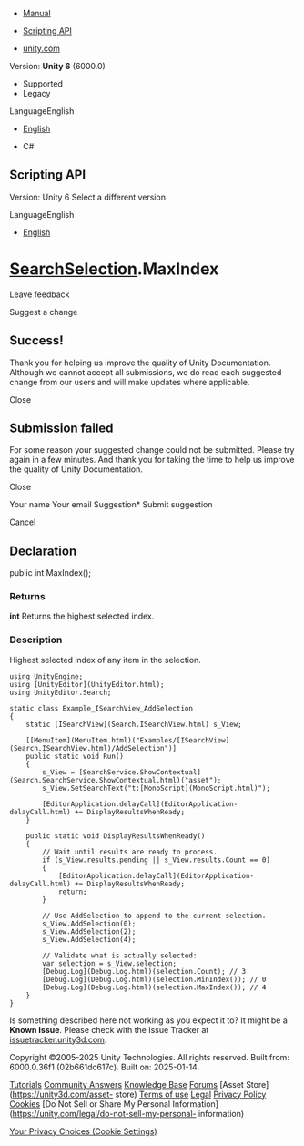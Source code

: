 [ ]()

  * [Manual](../Manual/index.html)
  * [Scripting API](../ScriptReference/index.html)

  * [unity.com](https://unity.com/)

Version: **Unity 6** (6000.0)

  * Supported
  * Legacy

LanguageEnglish

  * [English]()

  * C#

[ ](https://docs.unity3d.com)

## Scripting API

Version: Unity 6 Select a different version

LanguageEnglish

  * [English]()

#  [SearchSelection](Search.SearchSelection.html).MaxIndex

Leave feedback

Suggest a change

## Success!

Thank you for helping us improve the quality of Unity Documentation. Although
we cannot accept all submissions, we do read each suggested change from our
users and will make updates where applicable.

Close

## Submission failed

For some reason your suggested change could not be submitted. Please <a>try
again</a> in a few minutes. And thank you for taking the time to help us
improve the quality of Unity Documentation.

Close

Your name Your email Suggestion* Submit suggestion

Cancel

[ ]()

## Declaration

public int MaxIndex();

### Returns

**int** Returns the highest selected index.

### Description

Highest selected index of any item in the selection.

    
    
    using UnityEngine;
    using [UnityEditor](UnityEditor.html);
    using UnityEditor.Search;
    
    static class Example_ISearchView_AddSelection
    {
        static [ISearchView](Search.ISearchView.html) s_View;
    
        [[MenuItem](MenuItem.html)("Examples/[ISearchView](Search.ISearchView.html)/AddSelection")]
        public static void Run()
        {
            s_View = [SearchService.ShowContextual](Search.SearchService.ShowContextual.html)("asset");
            s_View.SetSearchText("t:[MonoScript](MonoScript.html)");
    
            [EditorApplication.delayCall](EditorApplication-delayCall.html) += DisplayResultsWhenReady;
        }
    
        public static void DisplayResultsWhenReady()
        {
            // Wait until results are ready to process.
            if (s_View.results.pending || s_View.results.Count == 0)
            {
                [EditorApplication.delayCall](EditorApplication-delayCall.html) += DisplayResultsWhenReady;
                return;
            }
    
            // Use AddSelection to append to the current selection.
            s_View.AddSelection(0);
            s_View.AddSelection(2);
            s_View.AddSelection(4);
    
            // Validate what is actually selected:
            var selection = s_View.selection;
            [Debug.Log](Debug.Log.html)(selection.Count); // 3
            [Debug.Log](Debug.Log.html)(selection.MinIndex()); // 0
            [Debug.Log](Debug.Log.html)(selection.MaxIndex()); // 4
        }
    }
    

Is something described here not working as you expect it to? It might be a
**Known Issue**. Please check with the Issue Tracker at
[issuetracker.unity3d.com](https://issuetracker.unity3d.com).

Copyright ©2005-2025 Unity Technologies. All rights reserved. Built from:
6000.0.36f1 (02b661dc617c). Built on: 2025-01-14.

[Tutorials](https://unity3d.com/learn) [Community
Answers](https://answers.unity3d.com) [Knowledge
Base](https://support.unity3d.com/hc/en-us)
[Forums](https://forum.unity3d.com) [Asset Store](https://unity3d.com/asset-
store) [Terms of use](https://docs.unity3d.com/Manual/TermsOfUse.html)
[Legal](https://unity.com/legal) [Privacy
Policy](https://unity.com/legal/privacy-policy)
[Cookies](https://unity.com/legal/cookie-policy) [Do Not Sell or Share My
Personal Information](https://unity.com/legal/do-not-sell-my-personal-
information)

[Your Privacy Choices (Cookie Settings)](javascript:void\(0\);)

